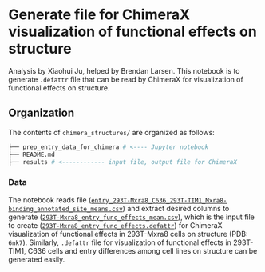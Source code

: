 # Generate file for ChimeraX visualization of functional effects on structure

Analysis by Xiaohui Ju, helped by Brendan Larsen. This notebook is to generate `.defattr` file that can be read by ChimeraX for visualization of functional effects on structure.

## Organization

The contents of `chimera_structures/` are organized as follows:

```bash
├── prep_entry_data_for_chimera # <---- Jupyter notebook
├── README.md
├── results # <------------ input file, output file for ChimeraX
```

### Data

The notebook reads file ([`entry_293T-Mxra8_C636_293T-TIM1_Mxra8-binding_annotated_site_means.csv`](../../results/annotated_summary_csvs/entry_293T-Mxra8_C636_293T-TIM1_Mxra8-binding_annotated_site_means.csv)) and extract desired columns to generate ([`293T-Mxra8_entry_func_effects_mean.csv`](../../manual_analyses/chimera_structures/results/293T-Mxra8_entry_func_effects_mean.csv)), which is the input file to create ([`293T-Mxra8_entry_func_effects.defattr`](../../manual_analyses/chimera_structures/results/293T-Mxra8_entry_func_effects.defattr)) for ChimeraX visualization of functional effects in 293T-Mxra8 cells on structure (PDB: `6nk7`). Similarly, `.defattr` file for visualization of functional effects in 293T-TIM1, C636 cells and entry differences among cell lines on structure can be generated easily.
